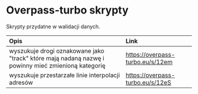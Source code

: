 # Overpass-turbo skrypty
Skrypty  przydatne  w walidacji danych.

| Opis | Link |
| :--- | :---|
| wyszukuje drogi oznakowane jako "track" które mają nadaną nazwę i powinny mieć zmienioną kategorię | https://overpass-turbo.eu/s/12em |
| wyszukuje przestarzałe linie interpolacji adresów | https://overpass-turbo.eu/s/12eS |
